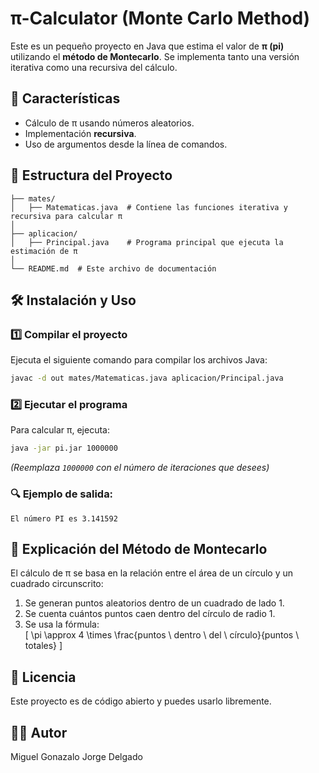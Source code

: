 # π-Calculator (Monte Carlo Method)

Este es un pequeño proyecto en Java que estima el valor de **π (pi)** utilizando el **método de Montecarlo**. Se implementa tanto una versión iterativa como una recursiva del cálculo.

## 🚀 Características
- Cálculo de π usando números aleatorios.
- Implementación **recursiva**.
- Uso de argumentos desde la línea de comandos.

## 📂 Estructura del Proyecto
```
├── mates/
│   ├── Matematicas.java  # Contiene las funciones iterativa y recursiva para calcular π
│
├── aplicacion/
│   ├── Principal.java    # Programa principal que ejecuta la estimación de π
│
└── README.md  # Este archivo de documentación
```

## 🛠️ Instalación y Uso
### 1️⃣ **Compilar el proyecto**
Ejecuta el siguiente comando para compilar los archivos Java:
```sh
javac -d out mates/Matematicas.java aplicacion/Principal.java
```

### 2️⃣ **Ejecutar el programa**
Para calcular π, ejecuta:
```sh
java -jar pi.jar 1000000
```
*(Reemplaza `1000000` con el número de iteraciones que desees)*

### 🔍 **Ejemplo de salida:**
```
El número PI es 3.141592
```

## 📝 Explicación del Método de Montecarlo
El cálculo de π se basa en la relación entre el área de un círculo y un cuadrado circunscrito:
1. Se generan puntos aleatorios dentro de un cuadrado de lado 1.
2. Se cuenta cuántos puntos caen dentro del círculo de radio 1.
3. Se usa la fórmula:  
   \[ \pi \approx 4 \times \frac{puntos \ dentro \ del \ círculo}{puntos \ totales} \]

## 📜 Licencia
Este proyecto es de código abierto y puedes usarlo libremente.

## 🧑‍💻 Autor
Miguel Gonazalo 
Jorge Delgado
